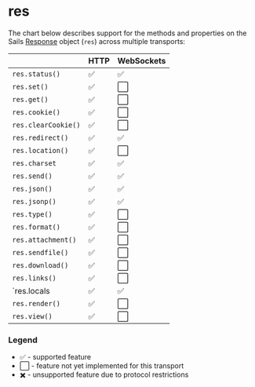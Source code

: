 # res

The chart below describes support for the methods and properties on the Sails [Response]() object (`res`) across multiple transports:


|                |  HTTP   | WebSockets |
|----------------|---------|------------|
| `res.status()` | :white_check_mark: | :white_check_mark: |
| `res.set()`    | :white_check_mark: | :white_large_square: |
| `res.get()`    | :white_check_mark: | :white_large_square: |
| `res.cookie()` | :white_check_mark: | :white_large_square: |
| `res.clearCookie()` | :white_check_mark: | :white_large_square: |
| `res.redirect()` | :white_check_mark: | :white_check_mark: |
| `res.location()` | :white_check_mark: | :white_large_square: |
| `res.charset`  | :white_check_mark: | :white_check_mark: |
| `res.send()`   | :white_check_mark: | :white_check_mark: |
| `res.json()`   | :white_check_mark: | :white_check_mark: |
| `res.jsonp()`  | :white_check_mark: | :white_check_mark: |
| `res.type()`   | :white_check_mark: | :white_large_square: |
| `res.format()` | :white_check_mark: | :white_large_square: |
| `res.attachment()` | :white_check_mark: | :white_large_square: |
| `res.sendfile()` | :white_check_mark: | :white_large_square: |
| `res.download()` | :white_check_mark: | :white_large_square: |
| `res.links()`  | :white_check_mark: | :white_large_square: |
| `res.locals    | :white_check_mark: | :white_check_mark: |
| `res.render()` | :white_check_mark: | :white_large_square: |
| `res.view()`   | :white_check_mark: | :white_large_square: |


### Legend

  - :white_check_mark: - supported feature
  - :white_large_square: - feature not yet implemented for this transport
  - :heavy_multiplication_x: - unsupported feature due to protocol restrictions
